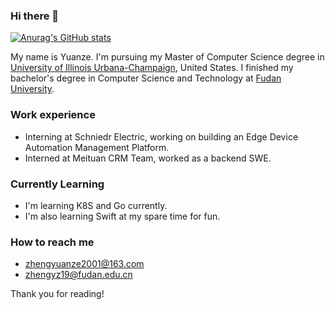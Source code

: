 ### Hi there 👋

[![Anurag's GitHub stats](https://github-readme-stats.vercel.app/api?username=principlezheng&theme=dracula&count_private=true&hide=prs)](https://github.com/anuraghazra/github-readme-stats) 
<!--[![Top Langs](https://github-readme-stats.vercel.app/api/top-langs/?username=principlezheng&hide=html,Tex,css&layout=compact)](https://github.com/anuraghazra/github-readme-stats)-->

My name is Yuanze. I'm pursuing my Master of Computer Science degree in [University of Illinois Urbana-Champaign](https://illinois.edu/), United States. I finished my bachelor's degree in Computer Science and Technology at [Fudan University](https://cs.fudan.edu.cn/).
<!-- [Master of Science in Professional Computer Science](https://www.sfu.ca/computing/current-students/graduate-students/academic-programs/professional-master-of-science-in-computer-science.html) degree in Simon Fraser University, BC, Canada.
 -->
### Work experience
- Interning at Schniedr Electric, working on building an Edge Device Automation Management Platform.
- Interned at Meituan CRM Team, worked as a backend SWE.

### Currently Learning

- I'm learning K8S and Go currently.
- I'm also learning Swift at my spare time for fun.

### How to reach me

- zhengyuanze2001@163.com 
- zhengyz19@fudan.edu.cn

Thank you for reading!
